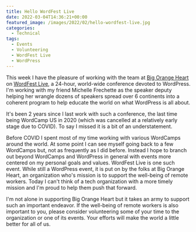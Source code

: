 ```yaml
---
title: Hello WordFest Live
date: 2022-03-04T14:36:21+00:00
featured_image: /images/2022/02/hello-wordfest-live.jpg
categories:
  - Technical
tags:
  - Events
  - Volunteering
  - WordFest Live
  - WordPress
---
```


This week I have the pleasure of working with the team at [Big Orange Heart][1] on [WordFest Live][2], a 24-hour, world-wide conference devoted to WordPress. I'm working with my friend Michelle Frechette as the speaker deputy helping her wrangle dozens of speakers spread over 6 continents into a coherent program to help educate the world on what WordPress is all about.

It's been 2 years since I last work with such a conference, the last time being WordCamp US in 2020 (which was cancelled at a relatively early stage due to COVID). To say I missed it is a bit of an understatement.

Before COVID I spent most of my time working with various WordCamps around the world. At some point I can see myself going back to a few WordCamps but, not as frequently as I did before. Instead I hope to branch out beyond WordCamps and WordPress in general with events more centered on my personal goals and values. WordFest Live is one such event. While still a WordPress event, it is put on by the folks at Big Orange Heart, an organization who's mission is to support the well-being of remote workers. Today I can't think of a tech organization with a more timely mission and I'm proud to help them push that forward.

I'm not alone in supporting Big Orange Heart but it takes an army to support such an important endeavor. If the well-being of remote workers is also important to you, please consider volunteering some of your time to the organization or one of its events. Your efforts will make the world a little better for all of us.

 [1]: https://www.bigorangeheart.org
 [2]: https://www.wordfest.live/2022/march/